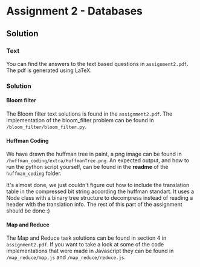 # Assignment 2 - Databases 

## Solution

### Text
You can find the answers to the text based questions in ```assignment2.pdf```. The pdf is generated using LaTeX. 

### Solution
#### **Bloom filter**
The Bloom filter text solutions is found in the ```assignment2.pdf```.
The implementation of the bloom_filter problem can be found in ```/bloom_filter/bloom_filter.py```.

#### **Huffman Coding**
We have drawn the huffman tree in paint, a png image can be found in ```/huffman_coding/extra/HuffmanTree.png```.
An expected output, and how to run the python script yourself, can be found in the **readme** of the ```huffman_coding``` folder.

It's almost done, we just couldn't figure out how to include the translation table in the compressed bit string according the huffman standart. It uses a Node class with a binary tree structure to decompress instead of reading a header with the translation info. 
The rest of this part of the assignment should be done :)

#### **Map and Reduce**
The Map and Reduce task solutions can be found in section 4 in ```assignment2.pdf```. 
If you want to take a look at some of the code implementations that were made in Javascript they can be found in ```/map_reduce/map.js``` and ```/map_reduce/reduce.js```.
